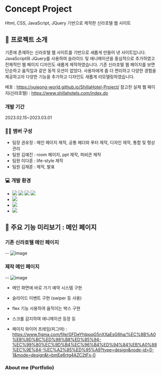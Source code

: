 # Concept Project
Html, CSS, JavaScript, JQuery 기반으로 제작한 신라호텔 웹 사이트

## 🚀 프로젝트 소개
기존에 존재하는 신라호텔 웹 사이트를 기반으로 새롭게 만들어 낸 사이트입니다.
JavaScript와 JQuery를 사용하여 슬라이드 및 애니메이션을 중심적으로 추가하였고 전체적인 웹 페이지 디자인도 새롭게 제작하였습니다.
기존 신라호텔 웹 페이지를 보면 단순하고 움직임과 같은 동적 모션이 없었다. 사용자에게 좀 더 편리하고 다양한 경험을 제공하고자 다양한 기능을 추가하고 디자인도 새롭게 리모델링하였습니다.

배포 : <https://yujeong-world.github.io/ShillaHotel-Project/>
참고한 실제 웹 페이지(신라호텔) : <https://www.shillahotels.com/index.do>

### 개발 기간
2023.02.15~2023.03.01

### 👩‍💻 맴버 구성
- 팀장 권유정 : 메인 페이지 제작, 공통 헤더와 푸터 제작, 디자인 제작, 통합 및 형상관리
- 팀원 김예진 : room 페이지, ppt 제작, 파비콘 제작
- 팀원 이다훈 : life-style 제작
- 팀원 김재훈 : 제작, 발표

### 💻 개발 환경
- <img src="https://img.shields.io/badge/html5-E34F26?style=for-the-badge&logo=html5&logoColor=white"> 
  <img src="https://img.shields.io/badge/css-1572B6?style=for-the-badge&logo=css3&logoColor=white"> 
  <img src="https://img.shields.io/badge/javascript-F7DF1E?style=for-the-badge&logo=javascript&logoColor=black"> 
  <img src="https://img.shields.io/badge/jquery-0769AD?style=for-the-badge&logo=jquery&logoColor=white">
-  <img src="https://img.shields.io/badge/github-181717?style=for-the-badge&logo=github&logoColor=white">
- <img src="https://img.shields.io/badge/visualcode-007ACC?style=for-the-badge&logo=visualstudiocode&logoColor=white">
- <img src="https://img.shields.io/badge/googlesheets-34A853?style=for-the-badge&logo=googlesheets&logoColor=white">

## 📌 주요 기능 미리보기 : 메인 페이지
### 기존 신라호텔 메인 페이지
--
![image](https://github.com/yujeong-world/ShillaHotel-Project/assets/124220083/a74c5096-7221-4776-b82b-178703d38bd7)

### 제작 메인 페이지
--
![image](https://github.com/yujeong-world/ShillaHotel-Project/assets/124220083/a625610b-f975-473a-af88-d8b99645c2cb)

- 메인 화면에 바로 가기 예약 시스템 구현
- 슬라이드 이벤트 구현 (swiper 등 사용)
- flex 기능 사용하여 움직이는 박스 구현
- 스크롤 감지하여 애니메이션 등장 등

- 페이지 와이어 프레임(피그마) : <https://www.figma.com/file/GFDeYhlppqG5nXXaEsG6ha/%EC%8B%A0%EB%9D%BC%ED%98%B8%ED%85%94-%EC%99%80%EC%9D%B4%EC%96%B4%ED%94%84%EB%A0%88%EC%9E%84-%EC%A2%85%ED%95%A9?type=design&node-id=0-1&mode=design&t=bmEe6rtg4AZC2tFx-0>

### About me (Portfolio)



